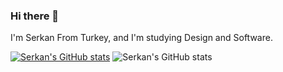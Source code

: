 ### Hi there 👋

I'm Serkan From Turkey, and I'm studying Design and Software.

[![Serkan's GitHub stats](https://github-readme-stats.vercel.app/api?username=serkan-ai)](https://github.com/serkan-ai/github-readme-stats)
![Serkan's GitHub stats](https://github-readme-stats.vercel.app/api?username=serkan-ai&show_icons=true&theme=dark)
